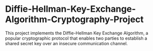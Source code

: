 # Diffie-Hellman-Key-Exchange-Algorithm-Cryptography-Project
This project implements the Diffie-Hellman Key Exchange Algorithm, a popular cryptographic protocol that enables two parties to establish a shared secret key over an insecure communication channel.
